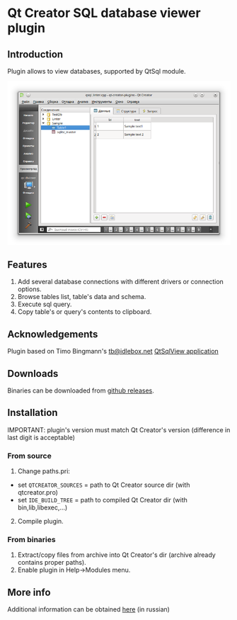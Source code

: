 # Qt Creator SQL database viewer plugin

## Introduction
Plugin allows to view databases, supported by QtSql module.

![Screen](util/screen.png?raw=true)

## Features
1. Add several database connections with different drivers or connection options.
2. Browse tables list, table's data and schema.
3. Execute sql query.
4. Copy table's or query's contents to clipboard.

## Acknowledgements
Plugin based on Timo Bingmann's <tb@idlebox.net> [QtSqlView application](http://idlebox.net/2006/qtsqlview/)

## Downloads
Binaries can be downloaded from [github releases](https://github.com/OneMoreGres/qtc-dbviewer/releases).


## Installation
IMPORTANT: plugin's version must match Qt Creator's version (difference in last digit is acceptable)

### From source
1. Change paths.pri:

 - set `QTCREATOR_SOURCES` = path to Qt Creator source dir (with qtcreator.pro)
 - set `IDE_BUILD_TREE` = path to compiled Qt Creator dir (with bin,lib,libexec,...)

2. Compile plugin.

### From binaries
1. Extract/copy files from archive into Qt Creator's dir (archive already contains proper paths).
2. Enable plugin in Help->Modules menu.


## More info
Additional information can be obtained [here](http://gres.biz/qtc-dbviewer/ "Homepage") (in russian)
